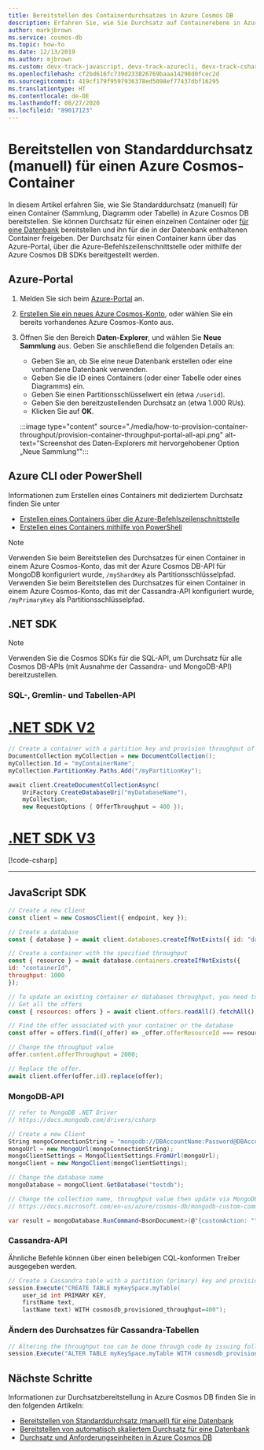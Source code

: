 ```yaml
---
title: Bereitstellen des Containerdurchsatzes in Azure Cosmos DB
description: Erfahren Sie, wie Sie Durchsatz auf Containerebene in Azure Cosmos DB mit dem Azure-Portal, mit der CLI, mit PowerShell und mit verschiedenen anderen SDKs bereitstellen.
author: markjbrown
ms.service: cosmos-db
ms.topic: how-to
ms.date: 12/13/2019
ms.author: mjbrown
ms.custom: devx-track-javascript, devx-track-azurecli, devx-track-csharp
ms.openlocfilehash: cf2bd616fc739d233826769baaa14298d0fcec2d
ms.sourcegitcommit: 419cf179f9597936378ed5098ef77437dbf16295
ms.translationtype: HT
ms.contentlocale: de-DE
ms.lasthandoff: 08/27/2020
ms.locfileid: "89017123"
---
```

# <a name="provision-standard-manual-throughput-on-an-azure-cosmos-container"></a>Bereitstellen von Standarddurchsatz (manuell) für einen Azure Cosmos-Container

In diesem Artikel erfahren Sie, wie Sie Standarddurchsatz (manuell) für einen Container (Sammlung, Diagramm oder Tabelle) in Azure Cosmos DB bereitstellen. Sie können Durchsatz für einen einzelnen Container oder [für eine Datenbank](how-to-provision-database-throughput.md) bereitstellen und ihn für die in der Datenbank enthaltenen Container freigeben. Der Durchsatz für einen Container kann über das Azure-Portal, über die Azure-Befehlszeilenschnittstelle oder mithilfe der Azure Cosmos DB SDKs bereitgestellt werden.

## <a name="azure-portal"></a>Azure-Portal

1. Melden Sie sich beim [Azure-Portal](https://portal.azure.com/) an.

1. [Erstellen Sie ein neues Azure Cosmos-Konto](create-sql-api-dotnet.md#create-account), oder wählen Sie ein bereits vorhandenes Azure Cosmos-Konto aus.

1. Öffnen Sie den Bereich **Daten-Explorer**, und wählen Sie **Neue Sammlung** aus. Geben Sie anschließend die folgenden Details an:

   * Geben Sie an, ob Sie eine neue Datenbank erstellen oder eine vorhandene Datenbank verwenden.
   * Geben Sie die ID eines Containers (oder einer Tabelle oder eines Diagramms) ein.
   * Geben Sie einen Partitionsschlüsselwert ein (etwa `/userid`).
   * Geben Sie den bereitzustellenden Durchsatz an (etwa 1.000 RUs).
   * Klicken Sie auf **OK**.

    :::image type="content" source="./media/how-to-provision-container-throughput/provision-container-throughput-portal-all-api.png" alt-text="Screenshot des Daten-Explorers mit hervorgehobener Option „Neue Sammlung“":::

## <a name="azure-cli-or-powershell"></a>Azure CLI oder PowerShell

Informationen zum Erstellen eines Containers mit dediziertem Durchsatz finden Sie unter

* [Erstellen eines Containers über die Azure-Befehlszeilenschnittstelle](manage-with-cli.md#create-a-container)
* [Erstellen eines Containers mithilfe von PowerShell](manage-with-powershell.md#create-container)

> [!Note]
> Verwenden Sie beim Bereitstellen des Durchsatzes für einen Container in einem Azure Cosmos-Konto, das mit der Azure Cosmos DB-API für MongoDB konfiguriert wurde, `/myShardKey` als Partitionsschlüsselpfad. Verwenden Sie beim Bereitstellen des Durchsatzes für einen Container in einem Azure Cosmos-Konto, das mit der Cassandra-API konfiguriert wurde, `/myPrimaryKey` als Partitionsschlüsselpfad.

## <a name="net-sdk"></a>.NET SDK

> [!Note]
> Verwenden Sie die Cosmos SDKs für die SQL-API, um Durchsatz für alle Cosmos DB-APIs (mit Ausnahme der Cassandra- und MongoDB-API) bereitzustellen.

### <a name="sql-gremlin-and-table-apis"></a><a id="dotnet-most"></a>SQL-, Gremlin- und Tabellen-API

# <a name="net-sdk-v2"></a>[.NET SDK V2](#tab/dotnetv2)

```csharp
// Create a container with a partition key and provision throughput of 400 RU/s
DocumentCollection myCollection = new DocumentCollection();
myCollection.Id = "myContainerName";
myCollection.PartitionKey.Paths.Add("/myPartitionKey");

await client.CreateDocumentCollectionAsync(
    UriFactory.CreateDatabaseUri("myDatabaseName"),
    myCollection,
    new RequestOptions { OfferThroughput = 400 });
```

# <a name="net-sdk-v3"></a>[.NET SDK V3](#tab/dotnetv3)

[!code-csharp[](~/samples-cosmosdb-dotnet-v3/Microsoft.Azure.Cosmos/tests/Microsoft.Azure.Cosmos.Tests/SampleCodeForDocs/ContainerDocsSampleCode.cs?name=ContainerCreateWithThroughput)]

---

## <a name="javascript-sdk"></a>JavaScript SDK

```javascript
// Create a new Client
const client = new CosmosClient({ endpoint, key });

// Create a database
const { database } = await client.databases.createIfNotExists({ id: "databaseId" });

// Create a container with the specified throughput
const { resource } = await database.containers.createIfNotExists({
id: "containerId",
throughput: 1000
});

// To update an existing container or databases throughput, you need to user the offers API
// Get all the offers
const { resources: offers } = await client.offers.readAll().fetchAll();

// Find the offer associated with your container or the database
const offer = offers.find((_offer) => _offer.offerResourceId === resource._rid);

// Change the throughput value
offer.content.offerThroughput = 2000;

// Replace the offer.
await client.offer(offer.id).replace(offer);
```

### <a name="mongodb-api"></a><a id="dotnet-mongodb"></a>MongoDB-API

```csharp
// refer to MongoDB .NET Driver
// https://docs.mongodb.com/drivers/csharp

// Create a new Client
String mongoConnectionString = "mongodb://DBAccountName:Password@DBAccountName.documents.azure.com:10255/?ssl=true&replicaSet=globaldb";
mongoUrl = new MongoUrl(mongoConnectionString);
mongoClientSettings = MongoClientSettings.FromUrl(mongoUrl);
mongoClient = new MongoClient(mongoClientSettings);

// Change the database name
mongoDatabase = mongoClient.GetDatabase("testdb");

// Change the collection name, throughput value then update via MongoDB extension commands
// https://docs.microsoft.com/en-us/azure/cosmos-db/mongodb-custom-commands#update-collection

var result = mongoDatabase.RunCommand<BsonDocument>(@"{customAction: ""UpdateCollection"", collection: ""testcollection"", offerThroughput: 400}");
```

### <a name="cassandra-api"></a><a id="dotnet-cassandra"></a>Cassandra-API

Ähnliche Befehle können über einen beliebigen CQL-konformen Treiber ausgegeben werden.

```csharp
// Create a Cassandra table with a partition (primary) key and provision throughput of 400 RU/s
session.Execute("CREATE TABLE myKeySpace.myTable(
    user_id int PRIMARY KEY,
    firstName text,
    lastName text) WITH cosmosdb_provisioned_throughput=400");

```
### <a name="alter-or-change-throughput-for-cassandra-table"></a>Ändern des Durchsatzes für Cassandra-Tabellen

```csharp
// Altering the throughput too can be done through code by issuing following command
session.Execute("ALTER TABLE myKeySpace.myTable WITH cosmosdb_provisioned_throughput=5000");
```


## <a name="next-steps"></a>Nächste Schritte

Informationen zur Durchsatzbereitstellung in Azure Cosmos DB finden Sie in den folgenden Artikeln:

* [Bereitstellen von Standarddurchsatz (manuell) für eine Datenbank](how-to-provision-database-throughput.md)
* [Bereitstellen von automatisch skaliertem Durchsatz für eine Datenbank](how-to-provision-autoscale-throughput.md)
* [Durchsatz und Anforderungseinheiten in Azure Cosmos DB](request-units.md)

